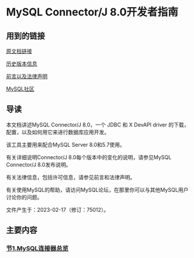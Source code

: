 # MySQL Connector/J 8.0开发者指南

## 用到的链接

[原文档链接](https://dev.mysql.com/doc/connector-j/8.0/en/)

[历史版本信息](https://dev.mysql.com/doc/relnotes/connector-j/8.0/en/)

[前言以及法律声明](https://dev.mysql.com/doc/connector-j/8.0/en/preface.html)

[MySQL社区](http://forums.mysql.com/)

## 导读

本文档讲述MySQL Connector/J 8.0，一个 JDBC 和 X DevAPI driver 的下载，配置，以及如何用它来进行数据库应用开发。

该工具主要用来配合MySQL Server 8.0和5.7使用。

有关详细说明Connector/J 8.0每个版本中的变化的说明，请参见MySQL Connector/J 8.0发布说明。

有关法律信息，包括许可信息，请参见前言和法律声明。

有关使用MySQL的帮助，请访问MySQL论坛，在那里你可以与其他MySQL用户讨论你的问题。

文件产生于：2023-02-17（修订：75012）。

## 主要内容

### [节1.MySQL连接器总览](guide_content/mysql_connector_overview.md)

